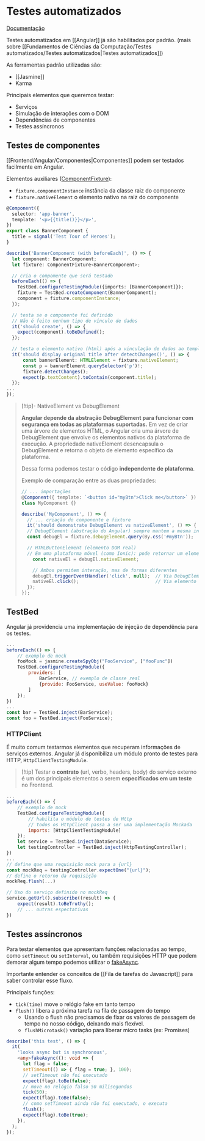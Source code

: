 # Testes automatizados

[Documentação](https://angular.dev/guide/testing)

Testes automatizados em [[Angular]] já são habilitados por padrão. (mais sobre [[Fundamentos de Ciências da Computação/Testes automatizados/Testes automatizados|Testes automatizados]])

As ferramentas padrão utilizadas são:

- [[Jasmine]]
- Karma

Principais elementos que queremos testar:

- Serviços
- Simulação de interações com o DOM
- Dependências de componentes
- Testes assíncronos

## Testes de componentes

[[Frontend/Angular/Componentes|Componentes]] podem ser testados facilmente em Angular.

Elementos auxiliares ([ComponentFixture](https://angular.dev/api/core/testing/ComponentFixture)):

- `fixture.componentInstance` instância da classe raiz do componente
- `fixture.nativeElement` o elemento nativo na raiz do componente

```ts
@Component({
  selector: 'app-banner',
  template: '<p>{{title()}}</p>',
})
export class BannerComponent {
  title = signal('Test Tour of Heroes');
}

describe('BannerComponent (with beforeEach)', () => {
  let component: BannerComponent;
  let fixture: ComponentFixture<BannerComponent>;

  // cria o compomente que será testado
  beforeEach(() => {
    TestBed.configureTestingModule({imports: [BannerComponent]});
    fixture = TestBed.createComponent(BannerComponent);
    component = fixture.componentInstance;
  });

  // testa se o componente foi definido
  // Não é feito nenhum tipo de vínculo de dados
  it('should create', () => {
    expect(component).toBeDefined();
  });

  // testa o elemento nativo (html) após a vinculação de dados ao template
  it('should display original title after detectChanges()', () => {    
      const bannerElement: HTMLElement = fixture.nativeElement; 
	  const p = bannerElement.querySelector('p')!;   
	  fixture.detectChanges();    
	  expect(p.textContent).toContain(component.title);  
  });
...
});
```

> [!tip]- NativeElement vs DebugElement
> 
> **Angular depende da abstração DebugElement para funcionar com segurança em todas as plataformas suportadas.** Em vez de criar uma árvore de elementos HTML, o Angular cria uma árvore de DebugElement que envolve os elementos nativos da plataforma de execução. A propriedade nativeElement desencapsula o DebugElement e retorna o objeto de elemento específico da plataforma.
> 
> Dessa forma podemos testar o código **independente de plataforma**.
> 
> Exemplo de comparação entre as duas propriedades:
> 
> ```ts
> // ... importações
> @Component({ template: `<button id="myBtn">Click me</button>` })
> class MyComponent {}
> 
> describe('MyComponent', () => {
>   // ... criação do componente e fixture
>   it('should demonstrate DebugElement vs nativeElement', () => {
> 	// DebugElement (abstração do Angular) sempre mantem a mesma interface
> 	const debugEl = fixture.debugElement.query(By.css('#myBtn'));
> 
> 	// HTMLButtonElement (elemento DOM real)
> 	// Em uma plataforma móvel (como Ionic): pode retornar um elemento específico da plataforma móvel
>     const nativeEl = debugEl.nativeElement;
> 
>     // Ambos permitem interação, mas de formas diferentes
>     debugEl.triggerEventHandler('click', null);  // Via DebugElement
>     nativeEl.click();                            // Via elemento nativo
>   });
> });
> ```

## TestBed

Angular já providencia uma implementação de injeção de dependência para os testes.

```js
...
beforeEach(() => {
	// exemplo de mock
	fooMock = jasmine.createSpyObj("FooService", ["fooFunc"])
	TestBed.configureTestingModule({
		providers: [
			BarService, // exemplo de classe real
			{provide: FooService, useValue: fooMock}
		]
	});
})
...
const bar = TestBed.inject(BarService);
const foo = TestBed.inject(FooService);
```

### HTTPClient

É muito comum testarmos elementos que recuperam informações de serviços externos. Angular já disponibiliza um módulo pronto de testes para HTTP, `HttpClientTestingModule`.

> [!tip] Testar o **contrato** (url, verbo, headers, body) do serviço externo é um dos principais elementos a serem **especificados em um teste** no Frontend.

```js
...
beforeEach(() => {
	// exemplo de mock
	TestBed.configureTestingModule({
		// habilita o módulo de testes de Http
		// todos os HttpClient passa a ser uma implementação Mockada
		imports: [HttpClientTestingModule]
	});
	let service = TestBed.inject(DataService);
	let testingController = TestBed.inject(HttpTestingController);
})
...
// define que uma requisição mock para a {url}
const mockReq = testingController.expectOne("{url}");
// define o retorno da requisição
mockReq.flush(...)

// Uso do serviço definido no mockReq
service.getUrl().subscribe((result) => {
	expect(result).toBeTruthy();
	// ... outras espectativas
})
```

## Testes assíncronos

Para testar elementos que apresentam funções relacionadas ao tempo, como `setTimeout` ou `setInterval`, ou também requisições HTTP que podem demorar algum tempo podemos utilizar o [fakeAsync](https://angular.dev/api/core/testing/fakeAsync).

Importante entender os conceitos de [[Fila de tarefas do Javascript]] para saber controlar esse fluxo.

Principais funções:

- `tick(time)` move o relógio fake em tanto tempo
- `flush()` libera a próxima tarefa na fila de passagem do tempo
	- Usando o flush não precisamos de fixar os valores de passagem de tempo no nosso código, deixando mais flexível.
	- `flushMicrotask()` variação para liberar micro tasks (ex: Promises)

```ts
describe('this test', () => {
  it(
    'looks async but is synchronous',
    <any>fakeAsync((): void => {
      let flag = false;
      setTimeout(() => { flag = true; }, 100);
	  // setTimeout não foi executado
      expect(flag).toBe(false);
      // move no relógio falso 50 milisegundos
      tick(50);
      expect(flag).toBe(false);
      // como setTimeout ainda não foi executado, o executa
      flush();
      expect(flag).toBe(true);
    }),
  );
});
```